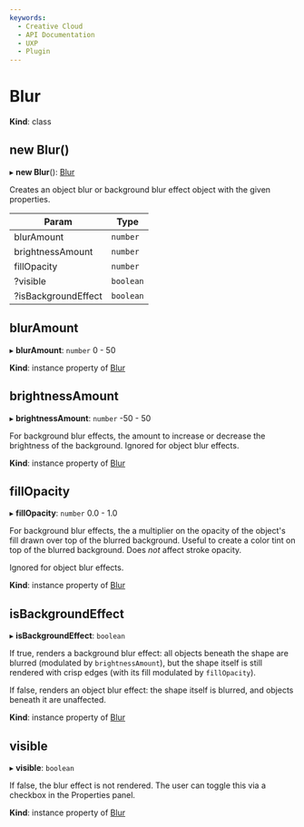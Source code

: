 ```yaml
---
keywords:
  - Creative Cloud
  - API Documentation
  - UXP
  - Plugin
---
```


# Blur

**Kind**: class

## new Blur()

▸ **new Blur**(): [Blur](#Blur)

Creates an object blur or background blur effect object with the given properties.

| Param                | Type      |
| -------------------- | --------- |
| blurAmount           | `number`  |
| brightnessAmount     | `number`  |
| fillOpacity          | `number`  |
| ?visible             | `boolean` |
| ?isBackgroundEffect  | `boolean` |

## blurAmount

▸ **blurAmount**: `number` 0 - 50

**Kind**: instance property of [Blur](#Blur)

## brightnessAmount

▸ **brightnessAmount**: `number` -50 - 50

For background blur effects, the amount to increase or decrease the brightness of the background. Ignored for object blur effects.

**Kind**: instance property of [Blur](#Blur)

## fillOpacity

▸ **fillOpacity**: `number` 0.0 - 1.0

For background blur effects, the a multiplier on the opacity of the object's fill drawn over top of the blurred background. Useful to create a color tint on top of the blurred background. Does _not_ affect stroke opacity.

Ignored for object blur effects.

**Kind**: instance property of [Blur](#Blur)

## isBackgroundEffect

▸ **isBackgroundEffect**: `boolean`

If true, renders a background blur effect: all objects beneath the shape are blurred (modulated by `brightnessAmount`), but the shape itself is still rendered with crisp edges (with its fill modulated by `fillOpacity`).

If false, renders an object blur effect: the shape itself is blurred, and objects beneath it are unaffected.

**Kind**: instance property of [Blur](#Blur)

## visible

▸ **visible**: `boolean`

If false, the blur effect is not rendered. The user can toggle this via a checkbox in the Properties panel.

**Kind**: instance property of [Blur](#Blur)
